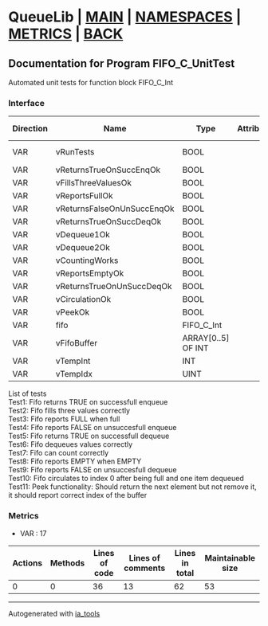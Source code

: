# QueueLib | [MAIN] | [NAMESPACES] | [METRICS] | [BACK]  

## Documentation for Program FIFO_C_UnitTest  

Automated unit tests for function block FIFO_C_Int  

### Interface  

| Direction | Name | Type | Attribute | Initial Value | Documentation |
| --------- | ---- | ---- | --------- | ------------- | ------------- |
| VAR | vRunTests | BOOL |  | FALSE | Tap to TRUE, to run test |  
| VAR | vReturnsTrueOnSuccEnqOk | BOOL |  | FALSE | Results |  
| VAR | vFillsThreeValuesOk | BOOL |  | FALSE |  |  
| VAR | vReportsFullOk | BOOL |  | FALSE |  |  
| VAR | vReturnsFalseOnUnSuccEnqOk | BOOL |  | FALSE |  |  
| VAR | vReturnsTrueOnSuccDeqOk | BOOL |  | FALSE |  |  
| VAR | vDequeue1Ok | BOOL |  | FALSE |  |  
| VAR | vDequeue2Ok | BOOL |  | FALSE |  |  
| VAR | vCountingWorks | BOOL |  | FALSE |  |  
| VAR | vReportsEmptyOk | BOOL |  | FALSE |  |  
| VAR | vReturnsTrueOnUnSuccDeqOk | BOOL |  | FALSE |  |  
| VAR | vCirculationOk | BOOL |  | FALSE |  |  
| VAR | vPeekOk | BOOL |  | FALSE |  |  
| VAR | fifo | FIFO_C_Int |  |  |  |  
| VAR | vFifoBuffer | ARRAY[0..5] OF INT |  |  |  |  
| VAR | vTempInt | INT |  |  |  |  
| VAR | vTempIdx | UINT |  |  |  |  

List of tests  
Test1: Fifo returns TRUE on successfull enqueue  
Test2: Fifo fills three values correctly  
Test3: Fifo reports FULL when full  
Test4: Fifo reports FALSE on unsuccesfull enqueue  
Test5: Fifo returns TRUE on successfull dequeue  
Test6: Fifo dequeues values correctly  
Test7: Fifo can count correctly  
Test8: Fifo reports EMPTY when EMPTY  
Test9: Fifo reports FALSE on unsuccesfull dequeue  
Test10: Fifo circulates to index 0 after being full and one item dequeued  
Test11: Peek functionality: Should return the next element but not remove it, it should report correct index of the buffer  

### Metrics  

- VAR : 17

| Actions | Methods | Lines of code | Lines of comments | Lines in total | Maintainable size |
| ------- | ------- | ------------- | ----------------- | -------------- | ----------------- |
| 0 | 0 | 36 |13 |62 | 53 |





---
Autogenerated with [ia_tools](https://github.com/tkucic/ia_tools)  

[MAIN]: ../../../../index.md
[NAMESPACES]: ../../nsList.md
[METRICS]: ../../../metrics.md
[BACK]: ../nsMain.md
